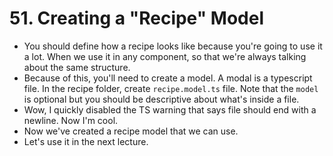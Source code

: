 # 51. Creating a "Recipe" Model
- You should define how a recipe looks like because you're going to use it a lot. When we use it in any component, so that we're always talking about the same structure.
- Because of this, you'll need to create a model. A modal is a typescript file. In the recipe folder, create `recipe.model.ts` file. Note that the `model` is optional but you  should be descriptive about what's inside a file.
- Wow, I quickly disabled the TS warning that says file should end with a newline. Now I'm cool.
- Now we've created a recipe model that we can use.
- Let's use it in the next lecture. 